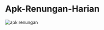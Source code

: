 # Apk-Renungan-Harian
![apk renungan](https://user-images.githubusercontent.com/59316805/115432962-30c13e00-a231-11eb-8e95-69796c59ed91.jpg)
